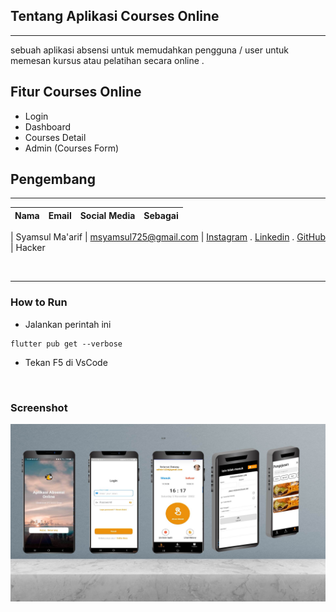 

## Tentang Aplikasi Courses Online
---
sebuah aplikasi absensi untuk memudahkan pengguna / user untuk memesan kursus atau pelatihan secara online .

## Fitur Courses Online

- Login 
- Dashboard
- Courses Detail
- Admin (Courses Form)


## Pengembang 
---

| Nama | Email    | Social Media  | Sebagai  |
| :---   | :--- | :--- | :--- |

| Syamsul Ma'arif | msyamsul725@gmail.com | [Instagram](https://www.instagram.com/msyamsul725/) . [Linkedin](https://www.linkedin.com/in/syamsul-maarif-a7475422a/) . [GitHub](https://github.com/Msyamsul7251) | Hacker

<br/>



---
### How to Run
- Jalankan perintah ini
```
flutter pub get --verbose
```

- Tekan F5 di VsCode
<br/>


### Screenshot
![alt text](https://github.com/msyamsul725/aplikasi-absen/blob/main/assets/image/sc_fitur.jpg)

<br/>





